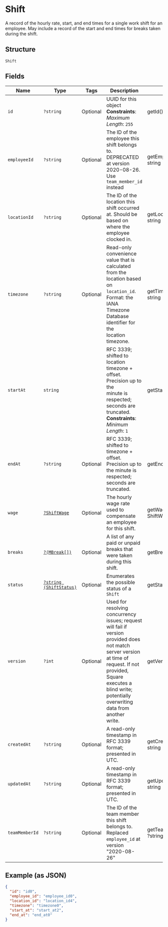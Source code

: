 
# Shift

A record of the hourly rate, start, and end times for a single work shift
for an employee. May include a record of the start and end times for breaks
taken during the shift.

## Structure

`Shift`

## Fields

| Name | Type | Tags | Description | Getter | Setter |
|  --- | --- | --- | --- | --- | --- |
| `id` | `?string` | Optional | UUID for this object<br>**Constraints**: *Maximum Length*: `255` | getId(): ?string | setId(?string id): void |
| `employeeId` | `?string` | Optional | The ID of the employee this shift belongs to. DEPRECATED at version 2020-08-26. Use `team_member_id` instead | getEmployeeId(): ?string | setEmployeeId(?string employeeId): void |
| `locationId` | `?string` | Optional | The ID of the location this shift occurred at. Should be based on<br>where the employee clocked in. | getLocationId(): ?string | setLocationId(?string locationId): void |
| `timezone` | `?string` | Optional | Read-only convenience value that is calculated from the location based<br>on `location_id`. Format: the IANA Timezone Database identifier for the<br>location timezone. | getTimezone(): ?string | setTimezone(?string timezone): void |
| `startAt` | `string` |  | RFC 3339; shifted to location timezone + offset. Precision up to the<br>minute is respected; seconds are truncated.<br>**Constraints**: *Minimum Length*: `1` | getStartAt(): string | setStartAt(string startAt): void |
| `endAt` | `?string` | Optional | RFC 3339; shifted to timezone + offset. Precision up to the minute is<br>respected; seconds are truncated. | getEndAt(): ?string | setEndAt(?string endAt): void |
| `wage` | [`?ShiftWage`](/doc/models/shift-wage.md) | Optional | The hourly wage rate used to compensate an employee for this shift. | getWage(): ?ShiftWage | setWage(?ShiftWage wage): void |
| `breaks` | [`?(MBreak[])`](/doc/models/m-break.md) | Optional | A list of any paid or unpaid breaks that were taken during this shift. | getBreaks(): ?array | setBreaks(?array breaks): void |
| `status` | [`?string (ShiftStatus)`](/doc/models/shift-status.md) | Optional | Enumerates the possible status of a `Shift` | getStatus(): ?string | setStatus(?string status): void |
| `version` | `?int` | Optional | Used for resolving concurrency issues; request will fail if version<br>provided does not match server version at time of request. If not provided,<br>Square executes a blind write; potentially overwriting data from another<br>write. | getVersion(): ?int | setVersion(?int version): void |
| `createdAt` | `?string` | Optional | A read-only timestamp in RFC 3339 format; presented in UTC. | getCreatedAt(): ?string | setCreatedAt(?string createdAt): void |
| `updatedAt` | `?string` | Optional | A read-only timestamp in RFC 3339 format; presented in UTC. | getUpdatedAt(): ?string | setUpdatedAt(?string updatedAt): void |
| `teamMemberId` | `?string` | Optional | The ID of the team member this shift belongs to. Replaced `employee_id` at version "2020-08-26" | getTeamMemberId(): ?string | setTeamMemberId(?string teamMemberId): void |

## Example (as JSON)

```json
{
  "id": "id0",
  "employee_id": "employee_id0",
  "location_id": "location_id4",
  "timezone": "timezone0",
  "start_at": "start_at2",
  "end_at": "end_at0"
}
```


